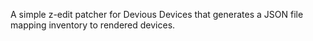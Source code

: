 A simple z-edit patcher for Devious Devices that generates a JSON file mapping inventory to rendered devices.